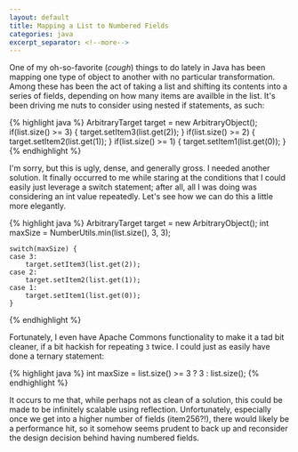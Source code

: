 ```yaml
---
layout: default
title: Mapping a List to Numbered Fields
categories: java
excerpt_separator: <!--more-->
---
```


One of my oh-so-favorite (*cough*) things to do lately in Java has been mapping one type of object to another with no particular transformation. Among these has been the act of taking a list and shifting its contents into a series of fields, depending on how many items are availble in the list. It's been driving me nuts to consider using nested if statements, as such:

<!--more-->

{% highlight java %}
    ArbitraryTarget target = new ArbitraryObject();
    if(list.size() >= 3) {
        target.setItem3(list.get(2));
    }
    if(list.size() >= 2) {
        target.setItem2(list.get(1));
    }
    if(list.size() >= 1) {
        target.setItem1(list.get(0));
    }
{% endhighlight %}

I'm sorry, but this is ugly, dense, and generally gross. I needed another solution. It finally occurred to me while staring at the conditions that I could easily just leverage a switch statement; after all, all I was doing was considering an int value repeatedly. Let's see how we can do this a little more elegantly.

{% highlight java %}
    ArbitraryTarget target = new ArbitraryObject();
    int maxSize = NumberUtils.min(list.size(), 3, 3);

    switch(maxSize) {
    case 3:
        target.setItem3(list.get(2));
    case 2:
        target.setItem2(list.get(1));
    case 1:
        target.setItem1(list.get(0));
    }
{% endhighlight %}

Fortunately, I even have Apache Commons functionality to make it a tad bit cleaner, if a bit hackish for repeating `3` twice. I could just as easily have done a ternary statement:

{% highlight java %}
    int maxSize = list.size() >= 3 ? 3 : list.size();
{% endhighlight %}

It occurs to me that, while perhaps not as clean of a solution, this could be made to be infinitely scalable using reflection. Unfortunately, especially once we get into a higher number of fields (item256?!), there would likely be a performance hit, so it somehow seems prudent to back up and reconsider the design decision behind having numbered fields.
